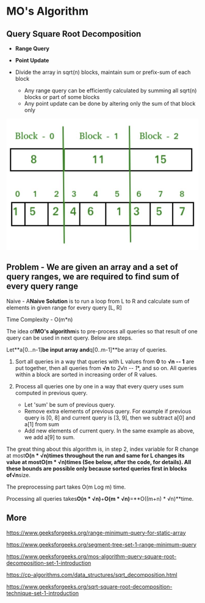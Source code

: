 # MO's Algorithm

## Query Square Root Decomposition

- **Range Query**
- **Point Update**

- Divide the array in sqrt(n) blocks, maintain sum or prefix-sum of each block
    - Any range query can be efficiently calculated by summing all sqrt(n) blocks or part of some blocks
    - Any point update can be done by altering only the sum of that block only

![image](../../media/MO's-Algorithm-image1.jpg)

## Problem - We are given an array and a set of query ranges, we are required to find sum of every query range

Naive - A**Naive Solution** is to run a loop from L to R and calculate sum of elements in given range for every query [L, R]

Time Complexity - O(m*n)

The idea of**MO's algorithm**is to pre-process all queries so that result of one query can be used in next query. Below are steps.

Let**a[0...n-1]**be input array and**q[0..m-1]**be array of queries.

1. Sort all queries in a way that queries with L values from **0** to **√n -- 1** are put together, then all queries from **√n** to **2*√n -- 1**, and so on. All queries within a block are sorted in increasing order of R values.

2. Process all queries one by one in a way that every query uses sum computed in previous query.
    - Let 'sum' be sum of previous query.
    - Remove extra elements of previous query. For example if previous query is [0, 8] and current query is [3, 9], then we subtract a[0] and a[1] from sum
    - Add new elements of current query. In the same example as above, we add a[9] to sum.

The great thing about this algorithm is, in step 2, index variable for R change at most**O(n * √n)**times throughout the run and same for L changes its value at most**O(m * √n)**times (See below, after the code, for details). All these bounds are possible only because sorted queries first in blocks of**√n**size.

The preprocessing part takes O(m Log m) time.

Processing all queries takes**O(n * √n)**+**O(m * √n)**=**O((m+n) * √n)**time.

## More

https://www.geeksforgeeks.org/range-minimum-query-for-static-array

https://www.geeksforgeeks.org/segment-tree-set-1-range-minimum-query

https://www.geeksforgeeks.org/mos-algorithm-query-square-root-decomposition-set-1-introduction

https://cp-algorithms.com/data_structures/sqrt_decomposition.html

https://www.geeksforgeeks.org/sqrt-square-root-decomposition-technique-set-1-introduction

